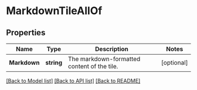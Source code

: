 # MarkdownTileAllOf

## Properties

Name | Type | Description | Notes
------------ | ------------- | ------------- | -------------
**Markdown** | **string** | The markdown-formatted content of the tile. | [optional] 

[[Back to Model list]](../README.md#documentation-for-models) [[Back to API list]](../README.md#documentation-for-api-endpoints) [[Back to README]](../README.md)


